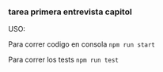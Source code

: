 ### tarea primera entrevista capitol

USO:

Para correr codigo en consola `npm run start`

Para correr los tests `npm run test`

